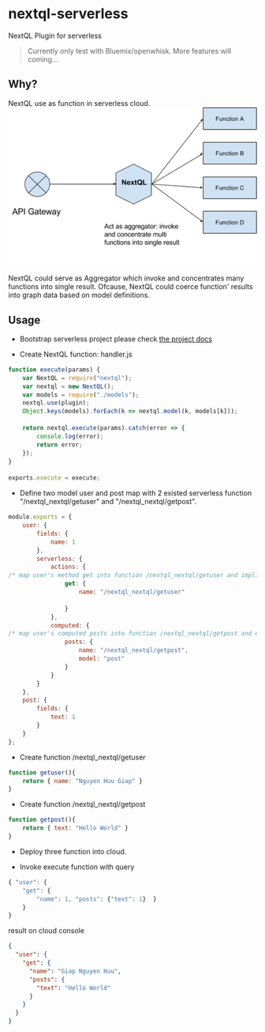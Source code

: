 # nextql-serverless
NextQL Plugin for serverless
> Currently only test with Bluemix/openwhisk. More features will coming...

## Why?
NextQL use as function in serverless cloud.
![nextql-as-function](images/nextql-as-function.png)

NextQL could serve as Aggregator which invoke and concentrates many functions into single result. Ofcause, NextQL could coerce function' results into graph data based on model definitions.

## Usage
* Bootstrap serverless project please check [the project docs](https://serverless.com/framework/docs/providers/openwhisk/guide/quick-start/)

* Create NextQL function: 
handler.js
```js
function execute(params) {
	var NextQL = require("nextql");
	var nextql = new NextQL();
	var models = require("./models");
	nextql.use(plugin);
	Object.keys(models).forEach(k => nextql.model(k, models[k]));

	return nextql.execute(params).catch(error => {
		console.log(error);
		return error;
	});
}

exports.execute = execute;
```

* Define two model user and post map with 2 existed serverless function "/nextql_nextql/getuser" and "/nextql_nextql/getpost".

```js
module.exports = {
	user: {
		fields: {
			name: 1
		},
		serverless: {
			actions: {
/* map user's method get into function /nextql_nextql/getuser and implicit assign "user" model for function's result */
				get: { 
					name: "/nextql_nextql/getuser" 
					
				}
			},
			computed: {
/* map user's computed posts into function /nextql_nextql/getpost and explicit assign  "post" model for the function result */
				posts: { 
					name: "/nextql_nextql/getpost",
					model: "post" 
				}
			}
		}
	},
	post: { 
		fields: {
			text: 1
		}
	}
};
```
* Create function /nextql_nextql/getuser
```js
function getuser(){
	return { name: "Nguyen Huu Giap" }
}
```

* Create function /nextql_nextql/getpost

```js
function getpost(){
	return { text: "Hello World" }
}
```

* Deploy three function into cloud.

* Invoke execute function with query
```js
{ "user": { 
	"get": { 
		"name": 1, "posts": {"text": 1}  } 
	} 
}
```
result on cloud console
```json
{
  "user": {
    "get": {
      "name": "Giap Nguyen Huu",
      "posts": {
        "text": "Hello World"
      }
    }
  }
}
```



